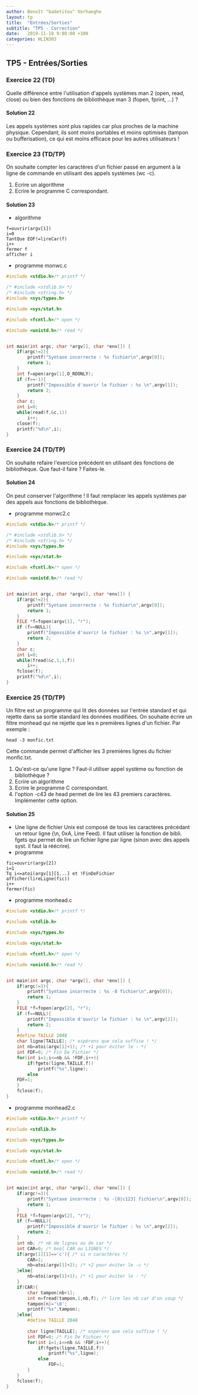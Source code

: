 ```yaml
---
author: Benoît "badetitou" Verhaeghe
layout: tp
title:  "Entrées/Sorties"
subtitle: "TP5 - Correction"
date:   2019-11-18 9:00:00 +100
categories: HLIN303
---
```


## TP5 - Entrées/Sorties

### Exercice 22 (TD)

Quelle différence entre l'utilisation d'appels systèmes man 2 (open, read, close) ou bien des fonctions de bibliothèque
man 3 (fopen, fprint, ...) ?

#### Solution 22 

Les appels systèmes sont plus rapides car plus proches de la machine physique. Cependant, ils
sont moins portables et moins optimisés (tampon ou bufferisation), ce qui est moins efficace pour les autres
utilisateurs !

### Exercice 23 (TD/TP)

On souhaite compter les caractères d'un fichier passé en argument à la ligne de commande en utilisant des
appels systèmes (wc -c).

1. Ecrire un algorithme
2. Ecrire le programme C correspondant.

#### Solution 23 

- algorithme

```no
f=ouvrir(argv[1])
i=0
TantQue EOF!=lireCar(f)
i++
fermer f
afficher i
```

- programme monwc.c

```c
#include <stdio.h>/* printf */

/* #include <stdlib.h> */
/* #include <string.h> */
#include <sys/types.h>

#include <sys/stat.h>

#include <fcntl.h>/* open */

#include <unistd.h>/* read */


int main(int argc, char *argv[], char *env[]) {
    if(argc!=2){
        printf("Syntaxe incorrecte : %s fichier\n",argv[0]);
        return 1;
    }
    int f=open(argv[1],O_RDONLY);
    if (f==-1){
        printf("Impossible d'ouvrir le fichier : %s \n",argv[1]);
        return 2;
    }
    char c;
    int i=0;
    while(read(f,&c,1))
        i++;
    close(f);
    printf("%d\n",i);
}
```

### Exercice 24 (TD/TP)

On souhaite refaire l'exercice précédent en utilisant des fonctions de bibliothèque. Que faut-il faire ? Faites-le.

#### Solution 24

On peut conserver l'algorithme ! Il faut remplacer les appels systèmes par des appels aux fonctions
de bibliothèque.

- programme monwc2.c

```c
#include <stdio.h>/* printf */

/* #include <stdlib.h> */
/* #include <string.h> */
#include <sys/types.h>

#include <sys/stat.h>

#include <fcntl.h>/* open */

#include <unistd.h>/* read */


int main(int argc, char *argv[], char *env[]) {
    if(argc!=2){
        printf("Syntaxe incorrecte : %s fichier\n",argv[0]);
        return 1;
    }
    FILE *f=fopen(argv[1], "r");
    if (f==NULL){
        printf("Impossible d'ouvrir le fichier : %s \n",argv[1]);
        return 2;
    }
    char c;
    int i=0;
    while(fread(&c,1,1,f))
        i++;
    fclose(f);
    printf("%d\n",i);
}
```

### Exercice 25 (TD/TP)

Un filtre est un programme qui lit des données sur l'entrée standard et qui rejette dans sa sortie standard les
données modifiées. On souhaite écrire un filtre monhead qui ne rejette que les n premières lignes d'un fichier.
Par exemple :

`head -3 monfic.txt`

Cette commande permet d'afficher les 3 premières lignes du fichier monfic.txt.

1. Qu'est-ce qu'une ligne ? Faut-il utiliser appel système ou fonction de bibliothèque ?
2. Ecrire un algorithme
3. Ecrire le programme C correspondant.
4. l'option -c43 de head permet de lire les 43 premiers caractères. Implémenter cette option.

#### Solution 25

- Une ligne de fichier Unix est composé de tous les caractères précédant un retour ligne (\n, 0xA, Line Feed). Il faut utiliser la fonction de bibli. fgets qui permet de lire un fichier ligne par ligne (sinon avec des appels syst. il faut la réécrire).
- programme

```no
fic=ouvrir(argv[2])
i=1
Tq i<=atoi(argv[1][1...] et !FinDeFichier
afficher(lireLigne(fic))
i++
fermer(fic)
```

- programme monhead.c

```c
#include <stdio.h>/* printf */

#include <stdlib.h>

#include <sys/types.h>

#include <sys/stat.h>

#include <fcntl.h>/* open */

#include <unistd.h>/* read */


int main(int argc, char *argv[], char *env[]) {
    if(argc!=3){
        printf("Syntaxe incorrecte : %s -8 fichier\n",argv[0]);
        return 1;
    }
    FILE *f=fopen(argv[2], "r");
    if (f==NULL){
        printf("Impossible d'ouvrir le fichier : %s \n",argv[2]);
        return 2;
    }
    #define TAILLE 2048
    char ligne[TAILLE]; /* espérons que cela suffise ! */
    int nb=atoi(argv[1]+1); /* +1 pour éviter le - */
    int FDF=0; /* Fin De Fichier */
    for(int i=1;i<=nb && !FDF;i++){
        if(fgets(ligne,TAILLE,f))
            printf("%s",ligne);
        else
    FDF=1;
    }
    fclose(f);
}
```

- programme monhead2.c

```c
#include <stdio.h>/* printf */

#include <stdlib.h>

#include <sys/types.h>

#include <sys/stat.h>

#include <fcntl.h>/* open */

#include <unistd.h>/* read */


int main(int argc, char *argv[], char *env[]) {
    if(argc!=3){
        printf("Syntaxe incorrecte : %s -[8|c123] fichier\n",argv[0]);
        return 1;
    }
    FILE *f=fopen(argv[2], "r");
    if (f==NULL){
        printf("Impossible d'ouvrir le fichier : %s \n",argv[2]);
        return 2;
    }
    int nb; /* nb de lignes ou de car */
    int CAR=0; /* bool CAR ou LIGNES */
    if(argv[1][1]=='c'){ /* si n caractères */
        CAR=1;
        nb=atoi(argv[1]+2); /* +2 pour éviter le -c */
    }else{
        nb=atoi(argv[1]+1); /* +1 pour éviter le - */
    }
    if(CAR){
        char tampon[nb+1];
        int n=fread(tampon,1,nb,f); /* lire les nb car d'un coup */
        tampon[n]='\0';
        printf("%s",tampon);
    }else{
        #define TAILLE 2048
        
        char ligne[TAILLE]; /* espérons que cela suffise ! */
        int FDF=0; /* Fin De Fichier */
        for(int i=1;i<=nb && !FDF;i++){
            if(fgets(ligne,TAILLE,f))
                printf("%s",ligne);
            else
                FDF=1;
        }
    }
    fclose(f);
}
```
